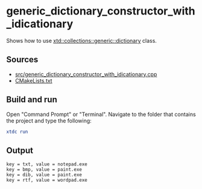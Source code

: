 # generic_dictionary_constructor_with_idicationary

Shows how to use [xtd::collections::generic::dictionary](https://gammasoft71.github.io/xtd/reference_guides/latest/classxtd_1_1collections_1_1generic_1_1dictionary.html) class.

## Sources

* [src/generic_dictionary_constructor_with_idicationary.cpp](src/generic_dictionary_constructor_with_idicationary.cpp)
* [CMakeLists.txt](CMakeLists.txt)

## Build and run

Open "Command Prompt" or "Terminal". Navigate to the folder that contains the project and type the following:

```cmake
xtdc run
```

## Output

```
key = txt, value = notepad.exe
key = bmp, value = paint.exe
key = dib, value = paint.exe
key = rtf, value = wordpad.exe
```
